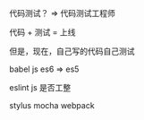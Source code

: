 代码测试？ => 代码测试工程师

代码 + 测试 = 上线

但是，现在，自己写的代码自己测试

babel js es6 => es5

eslint js 是否工整

stylus 
mocha
webpack